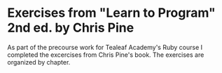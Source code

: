 Exercises from "Learn to Program" 2nd ed. by Chris Pine
=================
As part of the precourse work for Tealeaf Academy's Ruby course I completed the excercises from Chris Pine's book.  The exercises are organized by chapter.

